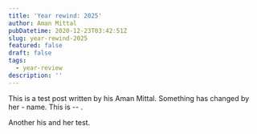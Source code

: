 ```yaml
---
title: 'Year rewind: 2025'
author: Aman Mittal
pubDatetime: 2020-12-23T03:42:51Z
slug: year-rewind-2025
featured: false
draft: false
tags:
  - year-review
description: ''
---
```


This is a test post written by his Aman Mittal. Something has changed by her - name.
This is -- .

Another his and her test.
